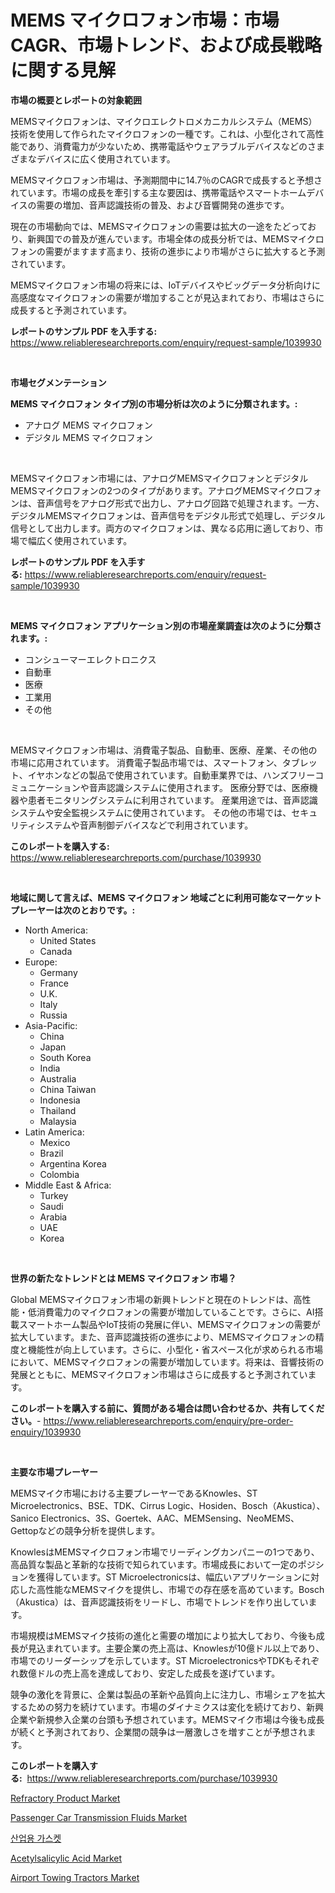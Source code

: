 <p><h1>MEMS マイクロフォン市場：市場CAGR、市場トレンド、および成長戦略に関する見解</h1></p><p><strong>市場の概要とレポートの対象範囲</strong></p>
<p><p>MEMSマイクロフォンは、マイクロエレクトロメカニカルシステム（MEMS）技術を使用して作られたマイクロフォンの一種です。これは、小型化されて高性能であり、消費電力が少ないため、携帯電話やウェアラブルデバイスなどのさまざまなデバイスに広く使用されています。</p><p>MEMSマイクロフォン市場は、予測期間中に14.7％のCAGRで成長すると予想されています。市場の成長を牽引する主な要因は、携帯電話やスマートホームデバイスの需要の増加、音声認識技術の普及、および音響開発の進歩です。</p><p>現在の市場動向では、MEMSマイクロフォンの需要は拡大の一途をたどっており、新興国での普及が進んでいます。市場全体の成長分析では、MEMSマイクロフォンの需要がますます高まり、技術の進歩により市場がさらに拡大すると予測されています。</p><p>MEMSマイクロフォン市場の将来には、IoTデバイスやビッグデータ分析向けに高感度なマイクロフォンの需要が増加することが見込まれており、市場はさらに成長すると予測されています。</p></p>
<p><strong>レポートのサンプル PDF を入手する:</strong> <a href="https://www.reliableresearchreports.com/enquiry/request-sample/1039930">https://www.reliableresearchreports.com/enquiry/request-sample/1039930</a></p>
<p>&nbsp;</p>
<p><strong>市場セグメンテーション</strong></p>
<p><strong>MEMS マイクロフォン タイプ別の市場分析は次のように分類されます。:</strong></p>
<p><ul><li>アナログ MEMS マイクロフォン</li><li>デジタル MEMS マイクロフォン</li></ul></p>
<p>&nbsp;</p>
<p><p>MEMSマイクロフォン市場には、アナログMEMSマイクロフォンとデジタルMEMSマイクロフォンの2つのタイプがあります。アナログMEMSマイクロフォンは、音声信号をアナログ形式で出力し、アナログ回路で処理されます。一方、デジタルMEMSマイクロフォンは、音声信号をデジタル形式で処理し、デジタル信号として出力します。両方のマイクロフォンは、異なる応用に適しており、市場で幅広く使用されています。</p></p>
<p><strong>レポートのサンプル PDF を入手する:</strong>&nbsp;<a href="https://www.reliableresearchreports.com/enquiry/request-sample/1039930">https://www.reliableresearchreports.com/enquiry/request-sample/1039930</a></p>
<p>&nbsp;</p>
<p><strong> MEMS マイクロフォン アプリケーション別の市場産業調査は次のように分類されます。:</strong></p>
<p><ul><li>コンシューマーエレクトロニクス</li><li>自動車</li><li>医療</li><li>工業用</li><li>その他</li></ul></p>
<p>&nbsp;</p>
<p><p>MEMSマイクロフォン市場は、消費電子製品、自動車、医療、産業、その他の市場に応用されています。 消費電子製品市場では、スマートフォン、タブレット、イヤホンなどの製品で使用されています。自動車業界では、ハンズフリーコミュニケーションや音声認識システムに使用されます。 医療分野では、医療機器や患者モニタリングシステムに利用されています。 産業用途では、音声認識システムや安全監視システムに使用されています。 その他の市場では、セキュリティシステムや音声制御デバイスなどで利用されています。</p></p>
<p><strong>このレポートを購入する:</strong>&nbsp; <a href="https://www.reliableresearchreports.com/purchase/1039930">https://www.reliableresearchreports.com/purchase/1039930</a></p>
<p>&nbsp;</p>
<p><strong>地域に関して言えば、MEMS マイクロフォン 地域ごとに利用可能なマーケットプレーヤーは次のとおりです。:</strong></p>
<p><ul>
    <li>
        North America:
        <ul>
            <li>United States</li>
            <li>Canada</li>
        </ul>
    </li>
    <li>
        Europe:
        <ul>
            <li>Germany</li>
            <li>France</li>
            <li>U.K.</li>
            <li>Italy</li>
            <li>Russia</li>
        </ul>
    </li>
    <li>
        Asia-Pacific:
        <ul>
            <li>China</li>
            <li>Japan</li>
            <li>South Korea</li>
            <li>India</li>
            <li>Australia</li>
            <li>China Taiwan</li>
            <li>Indonesia</li>
            <li>Thailand</li>
            <li>Malaysia</li>
        </ul>
    </li>
    <li>
        Latin America:
        <ul>
            <li>Mexico</li>
            <li>Brazil</li>
            <li>Argentina Korea</li>
            <li>Colombia</li>
        </ul>
    </li>
    <li>
        Middle East & Africa:
        <ul>
            <li>Turkey</li>
            <li>Saudi</li>
            <li>Arabia</li>
            <li>UAE</li>
            <li>Korea</li>
        </ul>
    </li>
    </ul></p>
<p>&nbsp;</p>
<p><strong>世界の新たなトレンドとは MEMS マイクロフォン 市場？</strong></p>
<p><p>Global MEMSマイクロフォン市場の新興トレンドと現在のトレンドは、高性能・低消費電力のマイクロフォンの需要が増加していることです。さらに、AI搭載スマートホーム製品やIoT技術の発展に伴い、MEMSマイクロフォンの需要が拡大しています。また、音声認識技術の進歩により、MEMSマイクロフォンの精度と機能性が向上しています。さらに、小型化・省スペース化が求められる市場において、MEMSマイクロフォンの需要が増加しています。将来は、音響技術の発展とともに、MEMSマイクロフォン市場はさらに成長すると予測されています。</p></p>
<p><strong>このレポートを購入する前に、質問がある場合は問い合わせるか、共有してください。</strong>- <a href="https://www.reliableresearchreports.com/enquiry/pre-order-enquiry/1039930">https://www.reliableresearchreports.com/enquiry/pre-order-enquiry/1039930</a></p>
<p>&nbsp;</p>
<p><strong>主要な市場プレーヤー</strong></p>
<p><p>MEMSマイク市場における主要プレーヤーであるKnowles、ST Microelectronics、BSE、TDK、Cirrus Logic、Hosiden、Bosch（Akustica）、Sanico Electronics、3S、Goertek、AAC、MEMSensing、NeoMEMS、Gettopなどの競争分析を提供します。 </p><p>KnowlesはMEMSマイクロフォン市場でリーディングカンパニーの1つであり、高品質な製品と革新的な技術で知られています。市場成長において一定のポジションを獲得しています。ST Microelectronicsは、幅広いアプリケーションに対応した高性能なMEMSマイクを提供し、市場での存在感を高めています。Bosch（Akustica）は、音声認識技術をリードし、市場でトレンドを作り出しています。</p><p>市場規模はMEMSマイク技術の進化と需要の増加により拡大しており、今後も成長が見込まれています。主要企業の売上高は、Knowlesが10億ドル以上であり、市場でのリーダーシップを示しています。ST MicroelectronicsやTDKもそれぞれ数億ドルの売上高を達成しており、安定した成長を遂げています。</p><p>競争の激化を背景に、企業は製品の革新や品質向上に注力し、市場シェアを拡大するための努力を続けています。市場のダイナミクスは変化を続けており、新興企業や新規参入企業の台頭も予想されています。MEMSマイク市場は今後も成長が続くと予測されており、企業間の競争は一層激しさを増すことが予想されます。</p></p>
<p><strong>このレポートを購入する:</strong>&nbsp;&nbsp;<a href="https://www.reliableresearchreports.com/purchase/1039930">https://www.reliableresearchreports.com/purchase/1039930</a></p>
<p><p><a href="https://github.com/luckyshygirl/Market-Research-Report-List-3/blob/main/refractory-product-market.md">Refractory Product Market</a></p><p><a href="https://view.publitas.com/reportprime-1/passenger-car-transmission-fluids-market-size-growth-and-forecast-from-2023-2030/">Passenger Car Transmission Fluids Market</a></p><p><a href="https://github.com/vsnao330707/Market-Research-Report-List-1/blob/main/1224960189475.md">산업용 가스켓</a></p><p><a href="https://github.com/markusgodoy/Market-Research-Report-List-2/blob/main/acetylsalicylic-acid-market.md">Acetylsalicylic Acid Market</a></p><p><a href="https://shimmer-gardenia-37a.notion.site/Insights-into-Airport-Towing-Tractors-Market-Size-Analysing-Market-Share-Trends-and-Growth-from-2-3416dcdacc3b49edbf0804b660985055">Airport Towing Tractors Market</a></p></p>